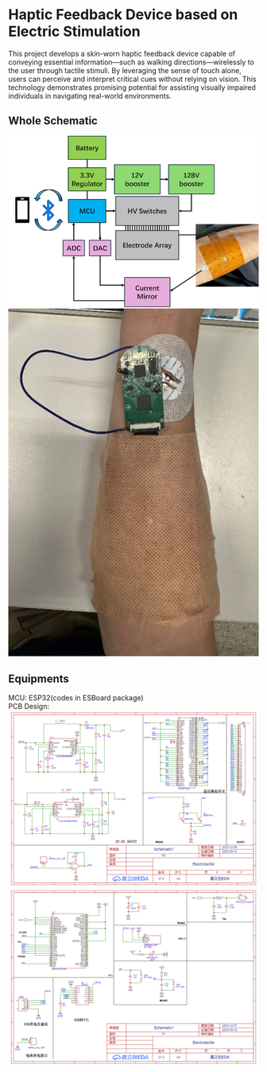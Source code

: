 # Haptic Feedback Device based on Electric Stimulation
This project develops a skin-worn haptic feedback device capable of conveying essential information—such as walking directions—wirelessly to the user through tactile stimuli. By leveraging the sense of touch alone, users can perceive and interpret critical cues without relying on vision. This technology demonstrates promising potential for assisting visually impaired individuals in navigating real-world environments.
## Whole Schematic  
![Flowchart](images/total_Schematic.png)  
![](images/pcb.jpg)  
## Equipments
MCU: ESP32(codes in ESBoard package)  
PCB Design:  
![](images/Schematic1.png)  
![](images/Schematic2.png)  
